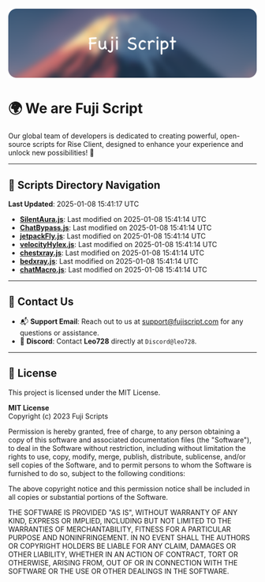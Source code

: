 ![Banner](.github/b.webp)

# 🌍 **We are Fuji Script**

Our global team of developers is dedicated to creating powerful, open-source scripts for Rise Client, designed to enhance your experience and unlock new possibilities! 🌟

---
<!-- SCRIPTS_NAVIGATION_START -->
## 📂 **Scripts Directory Navigation**

**Last Updated**: 2025-01-08 15:41:17 UTC

- **[SilentAura.js](scripts/SilentAura.js)**: Last modified on 2025-01-08 15:41:14 UTC
- **[ChatBypass.js](scripts/ChatBypass.js)**: Last modified on 2025-01-08 15:41:14 UTC
- **[jetpackFly.js](scripts/jetpackFly.js)**: Last modified on 2025-01-08 15:41:14 UTC
- **[velocityHylex.js](scripts/velocityHylex.js)**: Last modified on 2025-01-08 15:41:14 UTC
- **[chestxray.js](scripts/chestxray.js)**: Last modified on 2025-01-08 15:41:14 UTC
- **[bedxray.js](scripts/bedxray.js)**: Last modified on 2025-01-08 15:41:14 UTC
- **[chatMacro.js](scripts/chatMacro.js)**: Last modified on 2025-01-08 15:41:14 UTC

<!-- SCRIPTS_NAVIGATION_END -->

---

## 💬 **Contact Us**  
- 📬 **Support Email**: Reach out to us at [support@fujiscript.com](mailto:support@fujiscript.com) for any questions or assistance.  
- 💬 **Discord**: Contact **Leo728** directly at `Discord@leo728`.

---

## 📜 **License**

This project is licensed under the MIT License.  

**MIT License**  
Copyright (c) 2023 Fuji Scripts  

Permission is hereby granted, free of charge, to any person obtaining a copy of this software and associated documentation files (the "Software"), to deal in the Software without restriction, including without limitation the rights to use, copy, modify, merge, publish, distribute, sublicense, and/or sell copies of the Software, and to permit persons to whom the Software is furnished to do so, subject to the following conditions:  

The above copyright notice and this permission notice shall be included in all copies or substantial portions of the Software.  

THE SOFTWARE IS PROVIDED "AS IS", WITHOUT WARRANTY OF ANY KIND, EXPRESS OR IMPLIED, INCLUDING BUT NOT LIMITED TO THE WARRANTIES OF MERCHANTABILITY, FITNESS FOR A PARTICULAR PURPOSE AND NONINFRINGEMENT. IN NO EVENT SHALL THE AUTHORS OR COPYRIGHT HOLDERS BE LIABLE FOR ANY CLAIM, DAMAGES OR OTHER LIABILITY, WHETHER IN AN ACTION OF CONTRACT, TORT OR OTHERWISE, ARISING FROM, OUT OF OR IN CONNECTION WITH THE SOFTWARE OR THE USE OR OTHER DEALINGS IN THE SOFTWARE.  
